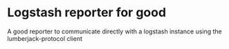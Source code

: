 # Logstash reporter for good
A good reporter to communicate directly with a logstash instance using the lumberjack-protocol client
